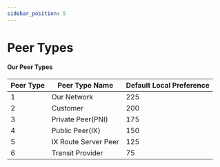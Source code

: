 ```yaml
---
sidebar_position: 5
---
```


# Peer Types

#### Our Peer Types

| Peer Type | Peer Type Name       | Default Local Preference |
|-----------|----------------------|--------------------------|
| 1         | Our Network          | 225                      |
| 2         | Customer             | 200                      |
| 3         | Private Peer(PNI)    | 175                      |
| 4         | Public Peer(IX)      | 150                      |
| 5         | IX Route Server Peer | 125                      |
| 6         | Transit Provider     | 75                       |

